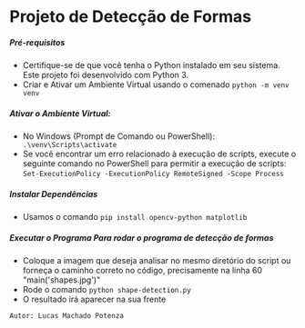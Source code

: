 # Projeto de Detecção de Formas

##### Pré-requisitos
- Certifique-se de que você tenha o Python instalado em seu sistema. Este projeto foi desenvolvido com Python 3.
- Criar e Ativar um Ambiente Virtual usando o comenado `python -m venv venv`

##### Ativar o Ambiente Virtual:
- No Windows (Prompt de Comando ou PowerShell): ` .\venv\Scripts\activate`
- Se você encontrar um erro relacionado à execução de scripts, execute o seguinte comando no PowerShell para permitir a execução de scripts:  `Set-ExecutionPolicy -ExecutionPolicy RemoteSigned -Scope Process`

##### Instalar Dependências 
- Usamos o comando `pip install opencv-python matplotlib`

##### Executar o Programa Para rodar o programa de detecção de formas
- Coloque a imagem que deseja analisar no mesmo diretório do script ou forneça o caminho correto no código, precisamente na linha 60 "main('shapes.jpg')"
- Rode o comando `python shape-detection.py`
- O resultado irá aparecer na sua frente

`Autor: Lucas Machado Potenza`
